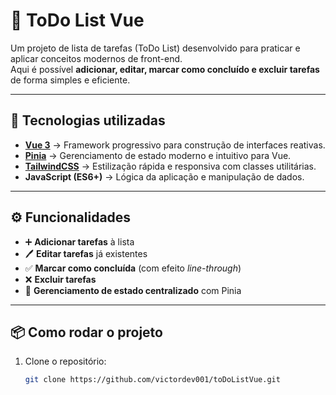 # 📝 ToDo List Vue

Um projeto de lista de tarefas (ToDo List) desenvolvido para praticar e aplicar conceitos modernos de front-end.  
Aqui é possível **adicionar, editar, marcar como concluído e excluir tarefas** de forma simples e eficiente.  

---

## 🚀 Tecnologias utilizadas

- **[Vue 3](https://vuejs.org/)** → Framework progressivo para construção de interfaces reativas.  
- **[Pinia](https://pinia.vuejs.org/)** → Gerenciamento de estado moderno e intuitivo para Vue.  
- **[TailwindCSS](https://tailwindcss.com/)** → Estilização rápida e responsiva com classes utilitárias.  
- **JavaScript (ES6+)** → Lógica da aplicação e manipulação de dados.  

---

## ⚙️ Funcionalidades

- ➕ **Adicionar tarefas** à lista  
- 🖊️ **Editar tarefas** já existentes  
- ✅ **Marcar como concluída** (com efeito *line-through*)  
- ❌ **Excluir tarefas**  
- 💾 **Gerenciamento de estado centralizado** com Pinia  

---

## 📦 Como rodar o projeto

1. Clone o repositório:
   ```bash
   git clone https://github.com/victordev001/toDoListVue.git
